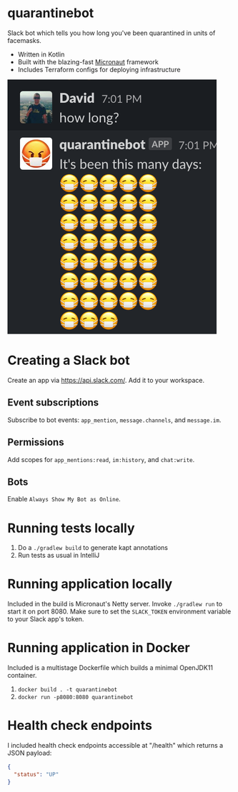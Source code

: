 # quarantinebot

Slack bot which tells you how long you've been quarantined in units of facemasks.

* Written in Kotlin
* Built with the blazing-fast [Micronaut](https://micronaut.io/) framework
* Includes Terraform configs for deploying infrastructure

![screenshot](img/screenshot.png)

# Creating a Slack bot

Create an app via https://api.slack.com/. Add it to your workspace.

## Event subscriptions

Subscribe to bot events: `app_mention`, `message.channels`, and `message.im`.

## Permissions

Add scopes for `app_mentions:read`, `im:history`, and `chat:write`.

## Bots

Enable `Always Show My Bot as Online`.

# Running tests locally

1. Do a `./gradlew build` to generate kapt annotations
2. Run tests as usual in IntelliJ

# Running application locally

Included in the build is Micronaut's Netty server.
Invoke `./gradlew run` to start it on port 8080. 
Make sure to set the `SLACK_TOKEN` environment variable to your Slack app's token.

# Running application in Docker

Included is a multistage Dockerfile which builds a 
minimal OpenJDK11 container.

1. `docker build . -t quarantinebot`
2. `docker run -p8080:8080 quarantinebot`

# Health check endpoints

I included health check endpoints accessible at "/health"
which returns a JSON payload:
```json
{
  "status": "UP"
}
```